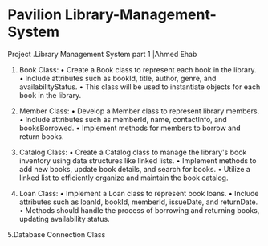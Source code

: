 # Pavilion Library-Management-System


Project .Library Management System
 part 1 |Ahmed Ehab
1. Book Class:
• Create a Book class to represent each book in the library.
• Include attributes such as bookId, title, author, genre, and
availabilityStatus.
• This class will be used to instantiate objects for each book in the
library.

2. Member Class:
• Develop a Member class to represent library members.
• Include attributes such as memberId, name, contactInfo, and
booksBorrowed.
• Implement methods for members to borrow and return books.

3. Catalog Class:
• Create a Catalog class to manage the library's book inventory using
data structures like linked lists.
• Implement methods to add new books, update book details, and search
for books.
• Utilize a linked list to efficiently organize and maintain the book
catalog.

4. Loan Class:
• Implement a Loan class to represent book loans.
• Include attributes such as loanId, bookId, memberId, issueDate, and
returnDate.
• Methods should handle the process of borrowing and returning books,
updating availability status.


5.Database Connection Class
